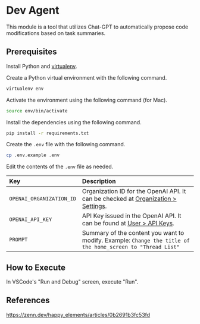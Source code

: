 # Dev Agent

This module is a tool that utilizes Chat-GPT to automatically propose code modifications based on task summaries.

## Prerequisites

Install Python and [virtualenv](https://virtualenv.pypa.io/en/latest/).

Create a Python virtual environment with the following command.

```bash
virtualenv env
```

Activate the environment using the following command (for Mac).

```bash
source env/bin/activate
```

Install the dependencies using the following command.

```bash
pip install -r requirements.txt
```

Create the `.env` file with the following command.

```bash
cp .env.example .env
```

Edit the contents of the `.env` file as needed.

| Key                      | Description                                                                                                                           |
| :----------------------- | :------------------------------------------------------------------------------------------------------------------------------------ |
| `OPENAI_ORGANIZATION_ID` | Organization ID for the OpenAI API. It can be checked at [Organization > Settings](https://platform.openai.com/account/org-settings). |
| `OPENAI_API_KEY`         | API Key issued in the OpenAI API. It can be found at [User > API Keys](https://platform.openai.com/account/api-keys).                 |
| `PROMPT`                 | Summary of the content you want to modify. Example: `Change the title of the home_screen to "Thread List"`                            |

## How to Execute

In VSCode's "Run and Debug" screen, execute "Run".

## References

https://zenn.dev/happy_elements/articles/0b2691b3fc53fd
